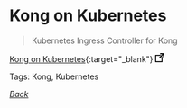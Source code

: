 # Kong on Kubernetes

> Kubernetes Ingress Controller for Kong

[Kong on Kubernetes](https://docs.konghq.com/install/kubernetes/){:target="_blank"} ![external redirect](../../img/ext-redir.png)

Tags: Kong, Kubernetes

[_Back_](../)
